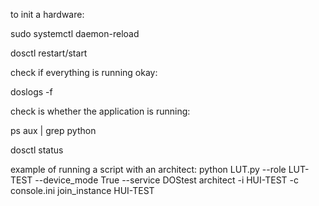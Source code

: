 to init a hardware:

sudo systemctl daemon-reload

dosctl restart/start

check if everything is running okay:

doslogs -f

check is whether the application is running:

ps aux | grep python

dosctl status



example of running a script with an architect:
python LUT.py --role LUT-TEST --device_mode True --service DOStest
architect -i HUI-TEST -c console.ini
join_instance HUI-TEST

